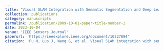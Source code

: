 ```yaml
---
title: "Visual SLAM Integration with Semantic Segmentation and Deep Learning: A Review"
collection: publications
category: manuscripts
permalink: /publication/2009-10-01-paper-title-number-1
date: 2023-10-04
venue: 'IEEE Sensors Journal'
paperurl: 'https://ieeexplore.ieee.org/document/10227894'
citation: 'Pu H, Luo J, Wang G, et al. Visual SLAM integration with semantic segmentation and deep learning: A review[J]. IEEE Sensors Journal, 2023.'
---
```


